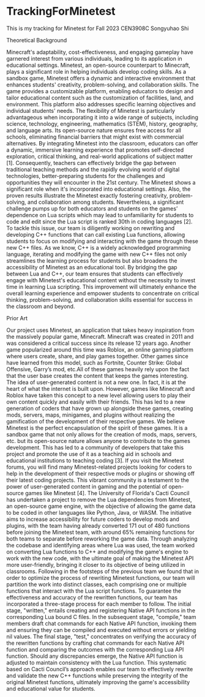 # TrackingForMinetest
This is my tracking for Minetest for Fall 2023 CEN3908C
Songyuhao Shi

Theoretical Background

Minecraft's adaptability, cost-effectiveness, and engaging gameplay have garnered interest from various individuals, leading to its application in educational settings. Minetest, an open-source counterpart to Minecraft, plays a significant role in helping individuals develop coding skills. As a sandbox game, Minetest offers a dynamic and interactive environment that enhances students' creativity, problem-solving, and collaboration skills. The game provides a customizable platform, enabling educators to design and tailor educational content such as the customization of facilities, land, and environment. This platform also addresses specific learning objectives and individual students' needs. The flexibility of Minetest is particularly advantageous when incorporating it into a wide range of subjects, including science, technology, engineering, mathematics (STEM), history, geography, and language arts. Its open-source nature ensures free access for all schools, eliminating financial barriers that might exist with commercial alternatives. By integrating Minetest into the classroom, educators can offer a dynamic, immersive learning experience that promotes self-directed exploration, critical thinking, and real-world applications of subject matter [1]. Consequently, teachers can effectively bridge the gap between traditional teaching methods and the rapidly evolving world of digital technologies, better-preparing students for the challenges and opportunities they will encounter in the 21st century.
The Minetest shows a significant role when it's incorporated into educational settings. Also, the proven results illustrate the Minetest exactly fostering creativity, problem-solving, and collaboration among students. Nevertheless, a significant challenge pumps up for both educators and students on the games’ dependence on Lua scripts which may lead to unfamiliarity for students to code and edit since the Lua script is ranked 30th in coding languages [2]. To tackle this issue, our team is diligently working on rewriting and developing C++ functions that can call existing Lua functions, allowing students to focus on modifying and interacting with the game through these new C++ files. As we know, C++ is a widely acknowledged programming language, iterating and modifying the game with new C++ files not only streamlines the learning process for students but also broadens the accessibility of Minetest as an educational tool. By bridging the gap between Lua and C++, our team ensures that students can effectively engage with Minetest's educational content without the necessity to invest time in learning Lua scripting. This improvement will ultimately enhance the overall learning experience and empower students to concentrate on critical thinking, problem-solving, and collaboration skills essential for success in the classroom and beyond.

Prior Art

Our project uses Minetest, an application that takes heavy inspiration from the massively popular game, Minecraft. Minecraft was created in 2011 and was considered a critical success since its release 12 years ago. Another game popularized around this time was Roblox, an online gaming platform where users create, share, and play games together. Other games since have learned from this model, such as Fortnite, Counter Strike: Global Offensive, Garry’s mod, etc.All of these games heavily rely upon the fact that the user base creates the content that keeps the games interesting. The idea of user-generated content is not a new one. In fact, it is at the heart of what the internet is built upon. However, games like Minecraft and Roblox have taken this concept to a new level allowing users to play their own content quickly and easily with their friends. This has led to a new generation of coders that have grown up alongside these games, creating mods, servers, maps, minigames, and plugins without realizing the gamification of the development of their respective games.
We believe Minetest is the perfect encapsulation of the spirit of these games. It is a sandbox game that not only allows for the creation of mods, maps, servers, etc. but its open-source nature allows anyone to contribute to the games development. This has led to a community of developers that take this project and promote the use of it as a teaching aid in schools and educational institutions to teaching coding [3]. If you visit the Minetest forums, you will find many Minetest-related projects looking for coders to help in the development of their respective mods or plugins or showing off their latest coding projects. This vibrant community is a testament to the power of user-generated content in gaming and the potential of open-source games like Minetest [4]. 
The University of Florida's Cacti Council has undertaken a project to remove the Lua dependencies from Minetest, an open-source game engine, with the objective of allowing the game data to be coded in other languages like Python, Java, or WASM. The initiative aims to increase accessibility for future coders to develop mods and plugins, with the team having already converted 171 out of 480 functions before joining the Minetest team, with around 65% remaining functions for both teams to separate before reworking the game data. Through analyzing the codebase and identifying areas where Lua was used, the team worked on converting Lua functions to C++ and modifying the game's engine to work with the new code, with the ultimate goal of making the Minetest API more user-friendly, bringing it closer to its objective of being utilized in classrooms.
Following in the footsteps of the previous team we found that in order to optimize the process of rewriting Minetest functions, our team will partition the work into distinct classes, each comprising one or multiple functions that interact with the Lua script functions. To guarantee the effectiveness and accuracy of the rewritten functions, our team has incorporated a three-stage process for each member to follow. The initial stage, "written," entails creating and registering Native API functions in the corresponding Lua bound C files. In the subsequent stage, "compile," team members draft chat commands for each Native API function, invoking them and ensuring they can be compiled and executed without errors or yielding nil values. The final stage, "test," concentrates on verifying the accuracy of the rewritten functions by crafting chat commands for each Native API function and comparing the outcomes with the corresponding Lua API function. Should any discrepancies emerge, the Native API function is adjusted to maintain consistency with the Lua function. This systematic based on Cacti Council’s approach enables our team to effectively rewrite and validate the new C++ functions while preserving the integrity of the original Minetest functions, ultimately improving the game's accessibility and educational value for students.


















